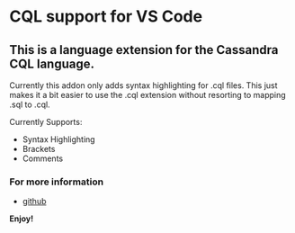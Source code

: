 # CQL support for VS Code

## This is a language extension for the Cassandra CQL language.
Currently this addon only adds syntax highlighting for .cql files. This just makes it a bit easier to use the .cql extension without resorting to mapping .sql to .cql. 

Currently Supports:
 - Syntax Highlighting
 - Brackets
 - Comments

### For more information
* [github](https://github.com/lawrencekgrant/vscode-cql)

**Enjoy!**